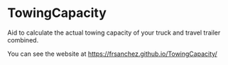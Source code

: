 # TowingCapacity


Aid to calculate the actual towing capacity of your truck and travel trailer combined.

You can see the website at https://frsanchez.github.io/TowingCapacity/

